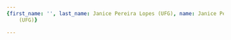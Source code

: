 ```yaml
---
{first_name: '', last_name: Janice Pereira Lopes (UFG), name: Janice Pereira Lopes
    (UFG)}

---
```



